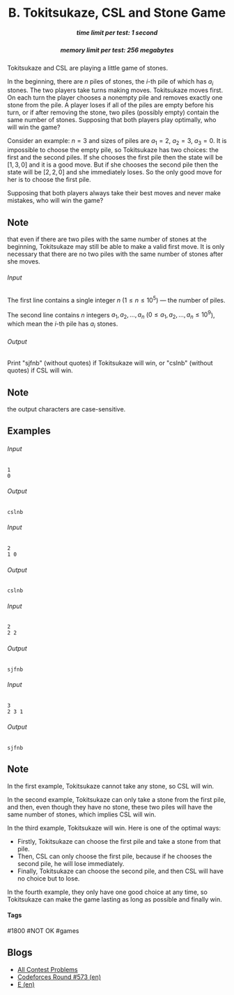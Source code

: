 <h1 style='text-align: center;'> B. Tokitsukaze, CSL and Stone Game</h1>

<h5 style='text-align: center;'>time limit per test: 1 second</h5>
<h5 style='text-align: center;'>memory limit per test: 256 megabytes</h5>

Tokitsukaze and CSL are playing a little game of stones.

In the beginning, there are $n$ piles of stones, the $i$-th pile of which has $a_i$ stones. The two players take turns making moves. Tokitsukaze moves first. On each turn the player chooses a nonempty pile and removes exactly one stone from the pile. A player loses if all of the piles are empty before his turn, or if after removing the stone, two piles (possibly empty) contain the same number of stones. Supposing that both players play optimally, who will win the game?

Consider an example: $n=3$ and sizes of piles are $a_1=2$, $a_2=3$, $a_3=0$. It is impossible to choose the empty pile, so Tokitsukaze has two choices: the first and the second piles. If she chooses the first pile then the state will be $[1, 3, 0]$ and it is a good move. But if she chooses the second pile then the state will be $[2, 2, 0]$ and she immediately loses. So the only good move for her is to choose the first pile. 

Supposing that both players always take their best moves and never make mistakes, who will win the game?

## Note

 that even if there are two piles with the same number of stones at the beginning, Tokitsukaze may still be able to make a valid first move. It is only necessary that there are no two piles with the same number of stones after she moves.

###### Input

The first line contains a single integer $n$ ($1 \le n \le 10^5$) — the number of piles.

The second line contains $n$ integers $a_1, a_2, \ldots, a_n$ ($0 \le a_1, a_2, \ldots, a_n \le 10^9$), which mean the $i$-th pile has $a_i$ stones.

###### Output

Print "sjfnb" (without quotes) if Tokitsukaze will win, or "cslnb" (without quotes) if CSL will win. 
## Note

 the output characters are case-sensitive.

## Examples

###### Input


```text
1
0
```
###### Output


```text
cslnb
```
###### Input


```text
2
1 0
```
###### Output


```text
cslnb
```
###### Input


```text
2
2 2
```
###### Output


```text
sjfnb
```
###### Input


```text
3
2 3 1
```
###### Output


```text
sjfnb
```
## Note

In the first example, Tokitsukaze cannot take any stone, so CSL will win.

In the second example, Tokitsukaze can only take a stone from the first pile, and then, even though they have no stone, these two piles will have the same number of stones, which implies CSL will win.

In the third example, Tokitsukaze will win. Here is one of the optimal ways:

* Firstly, Tokitsukaze can choose the first pile and take a stone from that pile.
* Then, CSL can only choose the first pile, because if he chooses the second pile, he will lose immediately.
* Finally, Tokitsukaze can choose the second pile, and then CSL will have no choice but to lose.

In the fourth example, they only have one good choice at any time, so Tokitsukaze can make the game lasting as long as possible and finally win.



#### Tags 

#1800 #NOT OK #games 

## Blogs
- [All Contest Problems](../Codeforces_Round_573_(Div._1).md)
- [Codeforces Round #573 (en)](../blogs/Codeforces_Round_573_(en).md)
- [E (en)](../blogs/E_(en).md)
